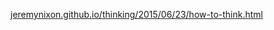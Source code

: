 
[jeremynixon.github.io/thinking/2015/06/23/how-to-think.html](https://jeremynixon.github.io/thinking/2015/06/23/how-to-think.html)